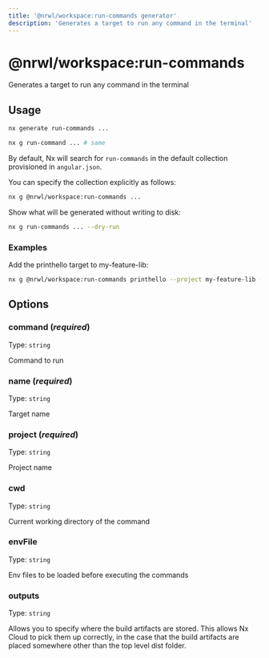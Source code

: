 ```yaml
---
title: '@nrwl/workspace:run-commands generator'
description: 'Generates a target to run any command in the terminal'
---
```


# @nrwl/workspace:run-commands

Generates a target to run any command in the terminal

## Usage

```bash
nx generate run-commands ...
```

```bash
nx g run-command ... # same
```

By default, Nx will search for `run-commands` in the default collection provisioned in `angular.json`.

You can specify the collection explicitly as follows:

```bash
nx g @nrwl/workspace:run-commands ...
```

Show what will be generated without writing to disk:

```bash
nx g run-commands ... --dry-run
```

### Examples

Add the printhello target to my-feature-lib:

```bash
nx g @nrwl/workspace:run-commands printhello --project my-feature-lib --command 'echo hello'
```

## Options

### command (_**required**_)

Type: `string`

Command to run

### name (_**required**_)

Type: `string`

Target name

### project (_**required**_)

Type: `string`

Project name

### cwd

Type: `string`

Current working directory of the command

### envFile

Type: `string`

Env files to be loaded before executing the commands

### outputs

Type: `string`

Allows you to specify where the build artifacts are stored. This allows Nx Cloud to pick them up correctly, in the case that the build artifacts are placed somewhere other than the top level dist folder.
